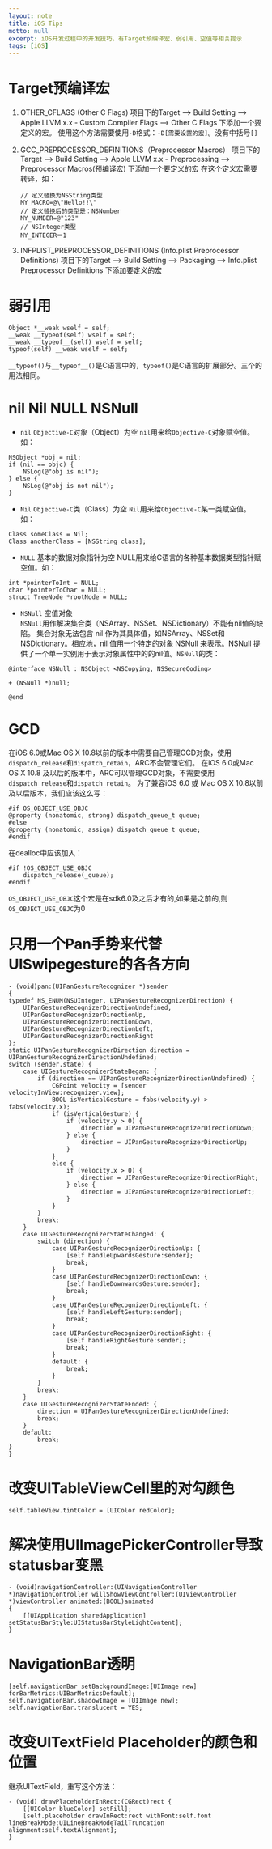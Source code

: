 ```yaml
---
layout: note
title: iOS Tips 
motto: null
excerpt: iOS开发过程中的开发技巧，有Target预编译宏、弱引用、空值等相关提示
tags: [iOS]
---
```


<!-- * TOC
{:toc} -->

# Target预编译宏

 1. OTHER_CFLAGS (Other C Flags)
    项目下的Target --> Build Setting --> Apple LLVM x.x - Custom Compiler Flags --> Other C Flags  下添加一个要定义的宏。
    使用这个方法需要使用`-D`格式：`-D[需要设置的宏]`。没有中括号`[]`
 2. GCC_PREPROCESSOR_DEFINITIONS（Preprocessor Macros）
    项目下的Target --> Build Setting --> Apple LLVM x.x - Preprocessing --> Preprocessor Macros(预编译宏) 下添加一个要定义的宏
    在这个定义宏需要转译，如：

    ```
    // 定义替换为NSString类型
    MY_MACRO=@\"Hello!!\"
    // 定义替换后的类型是：NSNumber
    MY_NUMBER=@"123"
    // NSInteger类型
    MY_INTEGER＝1
    ```

 3. INFPLIST_PREPROCESSOR_DEFINITIONS (Info.plist Preprocessor Definitions)
    项目下的Target --> Build Setting --> Packaging --> Info.plist Preprocessor Definitions 下添加要定义的宏

# 弱引用

```objc
Object *__weak wself = self;
__weak __typeof(self) wself = self;
__weak __typeof__(self) wself = self;
typeof(self) __weak wself = self;
```

`__typeof()`与`__typeof__()`是C语言中的，`typeof()`是C语言的扩展部分。三个的用法相同。

# nil Nil NULL NSNull

 - `nil` `Objective-C`对象（Object）为空
  `nil`用来给`Objective-C`对象赋空值。如：

  ```objc
  NSObject *obj = nil;
  if (nil == objc) {
      NSLog(@"obj is nil");
  } else {
      NSLog(@"obj is not nil");
  }
  ```

 - `Nil` `Objective-C`类（Class）为空
  `Nil`用来给`Objective-C`某一类赋空值。如：

  ```objc
  Class someClass = Nil;
  Class anotherClass = [NSString class];
  ```

 - `NULL` 基本的数据对象指针为空
  NULL用来给C语言的各种基本数据类型指针赋空值。如：

  ```objc
  int *pointerToInt = NULL;
  char *pointerToChar = NULL;
  struct TreeNode *rootNode = NULL;
  ```

 - `NSNull` 空值对象  
  `NSNull`用作解决集合类（NSArray、NSSet、NSDictionary）不能有nil值的缺陷。
  集合对象无法包含 nil 作为其具体值，如NSArray、NSSet和NSDictionary。相应地，nil 值用一个特定的对象 NSNull 来表示。NSNull 提供了一个单一实例用于表示对象属性中的的nil值。`NSNull`的类：  

```objc
@interface NSNull : NSObject <NSCopying, NSSecureCoding>

+ (NSNull *)null;

@end
```

# GCD
在iOS 6.0或Mac OS X 10.8以前的版本中需要自己管理GCD对象，使用`dispatch_release`和`dispatch_retain`，ARC不会管理它们。
在iOS 6.0或Mac OS X 10.8 及以后的版本中，ARC可以管理GCD对象，不需要使用`dispatch_release`和`dispatch_retain`。
为了兼容iOS 6.0 或 Mac OS X 10.8以前及以后版本，我们应该这么写：

```objc
#if OS_OBJECT_USE_OBJC
@property (nonatomic, strong) dispatch_queue_t queue;
#else
@property (nonatomic, assign) dispatch_queue_t queue;
#endif
```

在dealloc中应该加入：

```objc
#if !OS_OBJECT_USE_OBJC
    dispatch_release(_queue);
#endif
```

`OS_OBJECT_USE_OBJC`这个宏是在sdk6.0及之后才有的,如果是之前的,则`OS_OBJECT_USE_OBJC`为0

# 只用一个Pan手势来代替UISwipegesture的各各方向

```objc
- (void)pan:(UIPanGestureRecognizer *)sender
{
typedef NS_ENUM(NSUInteger, UIPanGestureRecognizerDirection) {
    UIPanGestureRecognizerDirectionUndefined,
    UIPanGestureRecognizerDirectionUp,
    UIPanGestureRecognizerDirectionDown,
    UIPanGestureRecognizerDirectionLeft,
    UIPanGestureRecognizerDirectionRight
};
static UIPanGestureRecognizerDirection direction = UIPanGestureRecognizerDirectionUndefined;
switch (sender.state) {
    case UIGestureRecognizerStateBegan: {
        if (direction == UIPanGestureRecognizerDirectionUndefined) {
            CGPoint velocity = [sender velocityInView:recognizer.view];
            BOOL isVerticalGesture = fabs(velocity.y) > fabs(velocity.x);
            if (isVerticalGesture) {
                if (velocity.y > 0) {
                    direction = UIPanGestureRecognizerDirectionDown;
                } else {
                    direction = UIPanGestureRecognizerDirectionUp;
                }
            }
            else {
                if (velocity.x > 0) {
                    direction = UIPanGestureRecognizerDirectionRight;
                } else {
                    direction = UIPanGestureRecognizerDirectionLeft;
                }
            }
        }
        break;
    }
    case UIGestureRecognizerStateChanged: {
        switch (direction) {
            case UIPanGestureRecognizerDirectionUp: {
                [self handleUpwardsGesture:sender];
                break;
            }
            case UIPanGestureRecognizerDirectionDown: {
                [self handleDownwardsGesture:sender];
                break;
            }
            case UIPanGestureRecognizerDirectionLeft: {
                [self handleLeftGesture:sender];
                break;
            }
            case UIPanGestureRecognizerDirectionRight: {
                [self handleRightGesture:sender];
                break;
            }
            default: {
                break;
            }
        }
        break;
    }
    case UIGestureRecognizerStateEnded: {
        direction = UIPanGestureRecognizerDirectionUndefined;
        break;
    }
    default:
        break;
}
}
```

# 改变UITableViewCell里的对勾颜色

```objc
self.tableView.tintColor = [UIColor redColor];
```

# 解决使用UIImagePickerController导致statusbar变黑

```objc
- (void)navigationController:(UINavigationController *)navigationController willShowViewController:(UIViewController *)viewController animated:(BOOL)animated
{
    [[UIApplication sharedApplication] setStatusBarStyle:UIStatusBarStyleLightContent];
}
```

# NavigationBar透明

```objc
[self.navigationBar setBackgroundImage:[UIImage new] forBarMetrics:UIBarMetricsDefault];
self.navigationBar.shadowImage = [UIImage new];
self.navigationBar.translucent = YES;
```

# 改变UITextField Placeholder的颜色和位置

继承UITextField，重写这个方法：

```objc
- (void) drawPlaceholderInRect:(CGRect)rect {
    [[UIColor blueColor] setFill];
    [self.placeholder drawInRect:rect withFont:self.font lineBreakMode:UILineBreakModeTailTruncation alignment:self.textAlignment];
}
```
